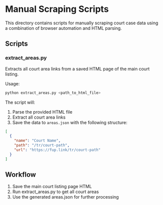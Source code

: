 # Manual Scraping Scripts

This directory contains scripts for manually scraping court case data using a combination of browser automation and HTML parsing.

## Scripts

### extract_areas.py
Extracts all court area links from a saved HTML page of the main court listing.

Usage:
```bash
python extract_areas.py <path_to_html_file>
```

The script will:
1. Parse the provided HTML file
2. Extract all court area links
3. Save the data to `areas.json` with the following structure:
```json
[
  {
    "name": "Court Name",
    "path": "/tr/court-path",
    "url": "https://fup.link/tr/court-path"
  }
]
```

## Workflow
1. Save the main court listing page HTML
2. Run extract_areas.py to get all court areas
3. Use the generated areas.json for further processing 